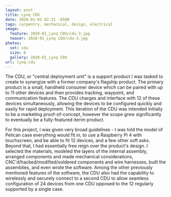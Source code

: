 ```yaml
---
layout: post
title: Lynq CDU
date: 2020-01-01 02:31 -0500
tags: carpentry, mechanical, design, electrical
image:
  feature: 2020-01_Lynq CDU/cdu-3.jpg
  teaser: 2020-01_Lynq CDU/cdu-3.jpg
photos:
  set: cdu
  size: 6
  gallery: 2020-01_Lynq CDU
url: lynq-cdu
---
```


The CDU, or "central deployment unit" is a support product I was tasked to create to synergize with a former company's flagship product. The primary product is a small, handheld consumer device which can be paired with up to 11 other devices and then provides tracking, waypoint, and communication features. The CDU charges and interface with 12 of these devices simultaneously, allowing the devices to be configured quickly and easily for rapid deployment. This iteration of the CDU was intended initially to be a marketing proof-of-concept, however the scope grew significantly to eventually be a fully-featured iterim product.  
  
For this project, I was given very broad guidelines - I was told the model of Pelican case everything would fit in, to use a Raspberry Pi 4 with touchscreen, and be able to fit 12 devices, and a few other soft asks. Beyond that, I had essentially free reign over the product's design. I selected the materials, modeled the layers of the internal assembly, arranged components and made mechanical considerations, CNC'd/hacked/modified/soldered components and wire harnesses, built the assemblies, and even wrote the software. Among the other previously mentioned features of the software, the CDU also had the capability to wirelessly and securely connect to a second CDU to allow seamless configuration of 24 devices from one CDU opposed to the 12 regularly supported by a single case.